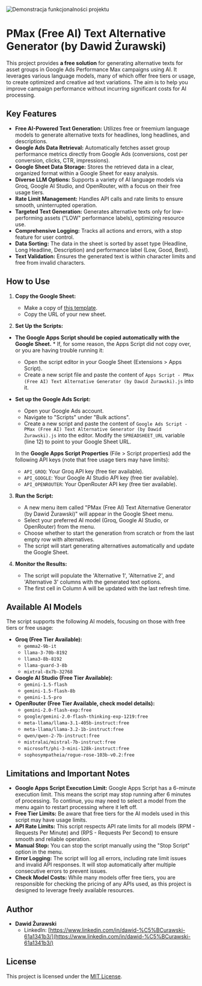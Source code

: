 ![Demonstracja funkcjonalności projektu](project-gif.gif)

# PMax (Free AI) Text Alternative Generator (by Dawid Żurawski)

This project provides **a free solution** for generating alternative texts for asset groups in Google Ads Performance Max campaigns using AI. It leverages various language models, many of which offer free tiers or usage, to create optimized and creative ad text variations. The aim is to help you improve campaign performance without incurring significant costs for AI processing.

## Key Features

*   **Free AI-Powered Text Generation:** Utilizes free or freemium language models to generate alternative texts for headlines, long headlines, and descriptions.
*   **Google Ads Data Retrieval:** Automatically fetches asset group performance metrics directly from Google Ads (conversions, cost per conversion, clicks, CTR, impressions).
*   **Google Sheet Data Storage:** Stores the retrieved data in a clear, organized format within a Google Sheet for easy analysis.
*   **Diverse LLM Options:** Supports a variety of AI language models via Groq, Google AI Studio, and OpenRouter, with a focus on their free usage tiers.
*  **Rate Limit Management:** Handles API calls and rate limits to ensure smooth, uninterrupted operation.
*   **Targeted Text Generation:** Generates alternative texts only for low-performing assets ("LOW" performance labels), optimizing resource use.
*   **Comprehensive Logging:** Tracks all actions and errors, with a stop feature for user control.
*  **Data Sorting:** The data in the sheet is sorted by asset type (Headline, Long Headline, Description) and performance label (Low, Good, Best).
*  **Text Validation:** Ensures the generated text is within character limits and free from invalid characters.

## How to Use

1.  **Copy the Google Sheet:**
    *   Make a copy of [this template](https://docs.google.com/spreadsheets/d/1Lcef-sKrw0Bz02xDUMnl2Mhe10v9DcYbdqLg7PAyNzI/copy).
    *   Copy the URL of your new sheet.

2.  **Set Up the Scripts:**
   *   **The Google Apps Script should be copied automatically with the Google Sheet.**
      *  If, for some reason, the Apps Script did not copy over, or you are having trouble running it:
         *   Open the script editor in your Google Sheet (Extensions > Apps Script).
         *    Create a new script file and paste the content of `Apps Script - PMax (Free AI) Text Alternative Generator (by Dawid Żurawski).js` into it.
   *   **Set up the Google Ads Script:**
         *    Open your Google Ads account.
         *    Navigate to "Scripts" under "Bulk actions".
         *    Create a new script and paste the content of `Google Ads Script - PMax (Free AI) Text Alternative Generator (by Dawid Żurawski).js` into the editor. Modify the `SPREADSHEET_URL` variable (line 12) to point to your Google Sheet URL.

       In the **Google Apps Script Properties** (File > Script properties) add the following API keys (note that free usage tiers may have limits):
        *   `API_GROQ`: Your Groq API key (free tier available).
        *   `API_GOOGLE`: Your Google AI Studio API key (free tier available).
        *   `API_OPENROUTER`: Your OpenRouter API key (free tier available).

3.  **Run the Script:**
    *   A new menu item called "PMax (Free AI) Text Alternative Generator (by Dawid Żurawski)" will appear in the Google Sheet menu.
    *   Select your preferred AI model (Groq, Google AI Studio, or OpenRouter) from the menu.
    *   Choose whether to start the generation from scratch or from the last empty row with alternatives.
    *   The script will start generating alternatives automatically and update the Google Sheet.

4.  **Monitor the Results:**
    *   The script will populate the 'Alternative 1', 'Alternative 2', and 'Alternative 3' columns with the generated text options.
    *   The first cell in Column A will be updated with the last refresh time.

## Available AI Models

The script supports the following AI models, focusing on those with free tiers or free usage:

*   **Groq (Free Tier Available):**
    *   `gemma2-9b-it`
    *   `llama-3-70b-8192`
    *   `llama3-8b-8192`
    *   `llama-guard-3-8b`
    *   `mixtral-8x7b-32768`
*   **Google AI Studio (Free Tier Available):**
    *   `gemini-1.5-flash`
    *   `gemini-1.5-flash-8b`
    *   `gemini-1.5-pro`
*   **OpenRouter (Free Tier Available, check model details):**
    *   `gemini-2.0-flash-exp:free`
    *   `google/gemini-2.0-flash-thinking-exp-1219:free`
    *   `meta-llama/llama-3.1-405b-instruct:free`
    *   `meta-llama/llama-3.2-1b-instruct:free`
    *   `qwen/qwen-2-7b-instruct:free`
    *   `mistralai/mistral-7b-instruct:free`
    *   `microsoft/phi-3-mini-128k-instruct:free`
    *   `sophosympatheia/rogue-rose-103b-v0.2:free`

## Limitations and Important Notes

*   **Google Apps Script Execution Limit:** Google Apps Script has a 6-minute execution limit. This means the script may stop running after 6 minutes of processing. To continue, you may need to select a model from the menu again to restart processing where it left off.
*   **Free Tier Limits:** Be aware that free tiers for the AI models used in this script may have usage limits.
*   **API Rate Limits:** This script respects API rate limits for all models (RPM - Requests Per Minute) and (RPS - Requests Per Second) to ensure smooth and reliable operation.
*   **Manual Stop:** You can stop the script manually using the "Stop Script" option in the menu.
*   **Error Logging:** The script will log all errors, including rate limit issues and invalid API responses. It will stop automatically after multiple consecutive errors to prevent issues.
*   **Check Model Costs:** While many models offer free tiers, you are responsible for checking the pricing of any APIs used, as this project is designed to leverage freely available resources.

## Author

*   **Dawid Żurawski**
    *   LinkedIn: [https://www.linkedin.com/in/dawid-%C5%BCurawski-61a1341b3/](https://www.linkedin.com/in/dawid-%C5%BCurawski-61a1341b3/)

## License

This project is licensed under the [MIT License](https://opensource.org/licenses/MIT).
